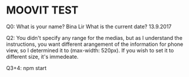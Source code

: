 # MOOVIT TEST

Q0:
What is your name? Bina Lir
What is the current date? 13.9.2017


Q2:
You didn't specify any range for the medias, but as I understand the instructions, you want different arangement of the information for phone view, so I determined it to (max-width: 520px). If you wish to set it to different size, it's immedeate.

Q3+4:
npm start
